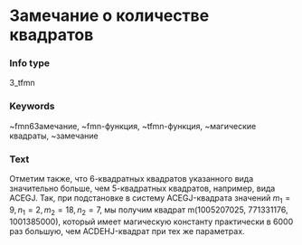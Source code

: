 # Замечание о количестве квадратов
### Info type
3_tfmn
### Keywords
~fmn6Замечание, ~fmn-функция, ~tfmn-функция, ~магические квадраты, ~замечание
### Text
Отметим также, что 6-квадратных квадратов указанного вида значительно больше, чем 5-квадратных квадратов, например, вида ACEGJ. Так, при подстановке в систему ACEGJ-квадрата значений $m_1 = 9, n_1 = 2, m_2 = 18, n_2 = 7$, мы получим квадрат m(1005207025, 771331176, 1001385000), который имеет магическую константу практически в 6000 раз большую, чем ACDEHJ-квадрат при тех же параметрах.
```
